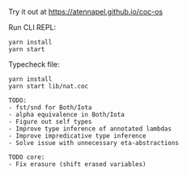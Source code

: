 Try it out at https://atennapel.github.io/coc-os

Run CLI REPL:
```
yarn install
yarn start
```

Typecheck file:
```
yarn install
yarn start lib/nat.coc
```

```
TODO:
- fst/snd for Both/Iota
- alpha equivalence in Both/Iota
- Figure out self types
- Improve type inference of annotated lambdas
- Improve impredicative type inference
- Solve issue with unnecessary eta-abstractions
```

```
TODO core:
- Fix erasure (shift erased variables)
```
